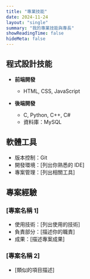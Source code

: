 ```yaml
---
title: "專業技能"
date: 2024-11-24
layout: "single"
summary: "我的專業技能與專長"
showReadingTime: false
hideMeta: false
---
```


## 程式設計技能

- **前端開發**
  - HTML, CSS, JavaScript

- **後端開發**
  - C, Python, C++, C#
  - 資料庫：MySQL

## 軟體工具

- 版本控制：Git
- 開發環境：[列出你熟悉的 IDE]
- 專案管理：[列出相關工具]

## 專案經驗

### [專案名稱 1]
- 使用技術：[列出使用的技術]
- 負責部分：[描述你的職責]
- 成果：[描述專案成果]

### [專案名稱 2]
- [類似的項目描述]